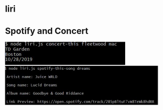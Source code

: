# liri

# Spotify and Concert

![alt text](https://github.com/ashley-blue/liri/blob/master/images/liri-concert.JPG)
![alt text](https://github.com/ashley-blue/liri/blob/master/images/liri-spotify.JPG)